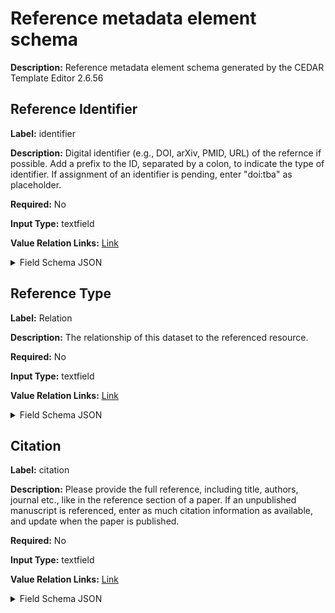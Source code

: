 # Reference metadata element schema

**Description:** Reference metadata element schema generated by the CEDAR Template Editor 2.6.56

## Reference Identifier

**Label:** identifier

**Description:** Digital identifier (e.g., DOI, arXiv, PMID, URL) of the refernce if possible.  Add a prefix to the ID, separated by a colon, to indicate the type of identifier. If assignment of an identifier is pending, enter "doi:tba" as placeholder.

**Required:** No

**Input Type:** textfield

**Value Relation Links:** [Link](http://schema.org/identifier) <details>
<summary>Field Schema JSON</summary>

```json
{
  "@type": "https://schema.metadatacenter.org/core/TemplateField",
  "@context": {
    "xsd": "http://www.w3.org/2001/XMLSchema#",
    "pav": "http://purl.org/pav/",
    "bibo": "http://purl.org/ontology/bibo/",
    "oslc": "http://open-services.net/ns/core#",
    "schema": "http://schema.org/",
    "skos": "http://www.w3.org/2004/02/skos/core#",
    "schema:name": {
      "@type": "xsd:string"
    },
    "schema:description": {
      "@type": "xsd:string"
    },
    "skos:prefLabel": {
      "@type": "xsd:string"
    },
    "skos:altLabel": {
      "@type": "xsd:string"
    },
    "pav:createdOn": {
      "@type": "xsd:dateTime"
    },
    "pav:createdBy": {
      "@type": "@id"
    },
    "pav:lastUpdatedOn": {
      "@type": "xsd:dateTime"
    },
    "oslc:modifiedBy": {
      "@type": "@id"
    }
  },
  "type": "object",
  "title": "identifier field schema",
  "description": "identifier field schema generated by the CEDAR Template Editor 2.6.56",
  "_ui": {
    "inputType": "textfield"
  },
  "_valueConstraints": {
    "requiredValue": false
  },
  "properties": {
    "@type": {
      "oneOf": [
        {
          "type": "string",
          "format": "uri"
        },
        {
          "type": "array",
          "minItems": 1,
          "items": {
            "type": "string",
            "format": "uri"
          },
          "uniqueItems": true
        }
      ]
    },
    "@value": {
      "type": [
        "string",
        "null"
      ]
    },
    "rdfs:label": {
      "type": [
        "string",
        "null"
      ]
    }
  },
  "required": [
    "@value"
  ],
  "schema:name": "identifier",
  "schema:description": "Digital identifier (e.g., DOI, arXiv, PMID, URL) of the refernce if possible.  Add a prefix to the ID, separated by a colon, to indicate the type of identifier. If assignment of an identifier is pending, enter \"doi:tba\" as placeholder.",
  "pav:createdOn": "2024-05-14T04:06:26-07:00",
  "pav:createdBy": "https://metadatacenter.org/users/f3d8067f-c204-45c0-8fb1-8393e486593c",
  "pav:lastUpdatedOn": "2024-05-14T04:06:26-07:00",
  "oslc:modifiedBy": "https://metadatacenter.org/users/f3d8067f-c204-45c0-8fb1-8393e486593c",
  "schema:schemaVersion": "1.6.0",
  "additionalProperties": false,
  "skos:prefLabel": "Reference Identifier",
  "@id": "https://repo.metadatacenter.org/template-fields/da091320-fb20-48be-a96d-550f8c3e1ab2",
  "$schema": "http://json-schema.org/draft-04/schema#"
}
```
</details>

## Reference Type

**Label:** Relation

**Description:** The relationship of this dataset to the referenced resource.

**Required:** No

**Input Type:** textfield

**Value Relation Links:** [Link](http://purl.org/dc/elements/1.1/relation) <details>
<summary>Field Schema JSON</summary>

```json
{
  "@type": "https://schema.metadatacenter.org/core/TemplateField",
  "@context": {
    "xsd": "http://www.w3.org/2001/XMLSchema#",
    "pav": "http://purl.org/pav/",
    "bibo": "http://purl.org/ontology/bibo/",
    "oslc": "http://open-services.net/ns/core#",
    "schema": "http://schema.org/",
    "skos": "http://www.w3.org/2004/02/skos/core#",
    "schema:name": {
      "@type": "xsd:string"
    },
    "schema:description": {
      "@type": "xsd:string"
    },
    "skos:prefLabel": {
      "@type": "xsd:string"
    },
    "skos:altLabel": {
      "@type": "xsd:string"
    },
    "pav:createdOn": {
      "@type": "xsd:dateTime"
    },
    "pav:createdBy": {
      "@type": "@id"
    },
    "pav:lastUpdatedOn": {
      "@type": "xsd:dateTime"
    },
    "oslc:modifiedBy": {
      "@type": "@id"
    }
  },
  "type": "object",
  "title": "Relation field schema",
  "description": "Relation field schema generated by the CEDAR Template Editor 2.6.56",
  "_ui": {
    "inputType": "textfield"
  },
  "_valueConstraints": {
    "requiredValue": false,
    "ontologies": [],
    "valueSets": [],
    "classes": [],
    "branches": [
      {
        "source": "DATACITE V4.4 (DATACITE-VOCAB)",
        "acronym": "DATACITE-VOCAB",
        "uri": "http://purl.org/datacite/v4.4/RelationType",
        "name": "Relation Type",
        "maxDepth": 0
      }
    ],
    "multipleChoice": false
  },
  "properties": {
    "@type": {
      "oneOf": [
        {
          "type": "string",
          "format": "uri"
        },
        {
          "type": "array",
          "minItems": 1,
          "items": {
            "type": "string",
            "format": "uri"
          },
          "uniqueItems": true
        }
      ]
    },
    "rdfs:label": {
      "type": [
        "string",
        "null"
      ]
    },
    "@id": {
      "type": "string",
      "format": "uri"
    }
  },
  "schema:name": "Relation",
  "schema:description": "The relationship of this dataset to the referenced resource.",
  "pav:createdOn": "2024-05-14T04:06:26-07:00",
  "pav:createdBy": "https://metadatacenter.org/users/f3d8067f-c204-45c0-8fb1-8393e486593c",
  "pav:lastUpdatedOn": "2024-05-14T04:06:26-07:00",
  "oslc:modifiedBy": "https://metadatacenter.org/users/f3d8067f-c204-45c0-8fb1-8393e486593c",
  "schema:schemaVersion": "1.6.0",
  "additionalProperties": false,
  "skos:prefLabel": "Reference Type",
  "@id": "https://repo.metadatacenter.org/template-fields/c048ce2a-db27-4dbc-8fb2-e8188eb4dccd",
  "$schema": "http://json-schema.org/draft-04/schema#"
}
```
</details>

## Citation

**Label:** citation

**Description:** Please provide the full reference, including title, authors, journal etc., like in the reference section of a paper. If an unpublished manuscript is referenced, enter as much citation information as available, and update when the paper is published.

**Required:** No

**Input Type:** textfield

**Value Relation Links:** [Link](http://schema.org/citation) <details>
<summary>Field Schema JSON</summary>

```json
{
  "@type": "https://schema.metadatacenter.org/core/TemplateField",
  "@context": {
    "xsd": "http://www.w3.org/2001/XMLSchema#",
    "pav": "http://purl.org/pav/",
    "bibo": "http://purl.org/ontology/bibo/",
    "oslc": "http://open-services.net/ns/core#",
    "schema": "http://schema.org/",
    "skos": "http://www.w3.org/2004/02/skos/core#",
    "schema:name": {
      "@type": "xsd:string"
    },
    "schema:description": {
      "@type": "xsd:string"
    },
    "skos:prefLabel": {
      "@type": "xsd:string"
    },
    "skos:altLabel": {
      "@type": "xsd:string"
    },
    "pav:createdOn": {
      "@type": "xsd:dateTime"
    },
    "pav:createdBy": {
      "@type": "@id"
    },
    "pav:lastUpdatedOn": {
      "@type": "xsd:dateTime"
    },
    "oslc:modifiedBy": {
      "@type": "@id"
    }
  },
  "type": "object",
  "title": "citation field schema",
  "description": "citation field schema generated by the CEDAR Template Editor 2.6.56",
  "_ui": {
    "inputType": "textfield"
  },
  "_valueConstraints": {
    "requiredValue": false
  },
  "properties": {
    "@type": {
      "oneOf": [
        {
          "type": "string",
          "format": "uri"
        },
        {
          "type": "array",
          "minItems": 1,
          "items": {
            "type": "string",
            "format": "uri"
          },
          "uniqueItems": true
        }
      ]
    },
    "@value": {
      "type": [
        "string",
        "null"
      ]
    },
    "rdfs:label": {
      "type": [
        "string",
        "null"
      ]
    }
  },
  "required": [
    "@value"
  ],
  "schema:name": "citation",
  "schema:description": "Please provide the full reference, including title, authors, journal etc., like in the reference section of a paper. If an unpublished manuscript is referenced, enter as much citation information as available, and update when the paper is published.",
  "pav:createdOn": "2024-05-14T04:06:26-07:00",
  "pav:createdBy": "https://metadatacenter.org/users/f3d8067f-c204-45c0-8fb1-8393e486593c",
  "pav:lastUpdatedOn": "2024-05-14T04:06:26-07:00",
  "oslc:modifiedBy": "https://metadatacenter.org/users/f3d8067f-c204-45c0-8fb1-8393e486593c",
  "schema:schemaVersion": "1.6.0",
  "additionalProperties": false,
  "skos:prefLabel": "Citation",
  "@id": "https://repo.metadatacenter.org/template-fields/312e6907-dd2f-4870-b104-42890f922f62",
  "$schema": "http://json-schema.org/draft-04/schema#"
}
```
</details>

